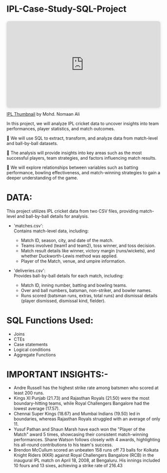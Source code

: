 # IPL-Case-Study-SQL-Project

<div style="position: relative; width: 100%; height: 0; padding-top: 56.2500%;
 padding-bottom: 0; box-shadow: 0 2px 8px 0 rgba(63,69,81,0.16); margin-top: 1.6em; margin-bottom: 0.9em; overflow: hidden;
 border-radius: 8px; will-change: transform;">
  <iframe loading="lazy" style="position: absolute; width: 100%; height: 100%; top: 0; left: 0; border: none; padding: 0;margin: 0;"
    src="https://www.canva.com/design/DAGZqRPk9oU/QvzBt0zkBtMIDXGHvCcMbQ/view?embed" allowfullscreen="allowfullscreen" allow="fullscreen">
  </iframe>
</div>
<a href="https:&#x2F;&#x2F;www.canva.com&#x2F;design&#x2F;DAGZqRPk9oU&#x2F;QvzBt0zkBtMIDXGHvCcMbQ&#x2F;view?utm_content=DAGZqRPk9oU&amp;utm_campaign=designshare&amp;utm_medium=embeds&amp;utm_source=link" target="_blank" rel="noopener">IPL Thumbnail</a> by Mohd. Nomaan Ali

In this project, we will analyze IPL cricket data to uncover insights into team performances, player statistics, and match outcomes.

🏏 We will use SQL to extract, transform, and analyze data from match-level and ball-by-ball datasets.

🏏 The analysis will provide insights into key areas such as the most successful players, team strategies, and factors influencing match results.

🏏 We will explore relationships between variables such as batting performance, bowling effectiveness, and match-winning strategies to gain a deeper understanding of the game.

# DATA:
This project utilizes IPL cricket data from two CSV files, providing match-level and ball-by-ball details for analysis.

- 'matches.csv':  
  Contains match-level data, including:
  - Match ID, season, city, and date of the match.
  - Teams involved (team1 and team2), toss winner, and toss decision.
  - Match result details like winner, victory margin (runs/wickets), and whether Duckworth-Lewis method was applied.
  - Player of the Match, venue, and umpire information.

- 'deliveries.csv':  
  Provides ball-by-ball details for each match, including:
  - Match ID, inning number, batting and bowling teams.
  - Over and ball numbers, batsman, non-striker, and bowler names.
  - Runs scored (batsman runs, extras, total runs) and dismissal details (player dismissed, dismissal kind, fielder).
 
# SQL Functions Used:
- Joins
- CTEs
- Case statements
- Logical conditions
- Aggregate Functions

# IMPORTANT INSIGHTS:-
- Andre Russell has the highest strike rate among batsmen who scored at least 200 runs.
- Kings XI Punjab (21.73) and Rajasthan Royals (21.50) were the most boundary-hitting teams, while Royal Challengers Bangalore had the lowest average (17.57).
- Chennai Super Kings (18.67) and Mumbai Indians (19.50) led in boundaries, whereas Rajasthan Royals struggled with an average of only 11.
- Yusuf Pathan and Shaun Marsh have each won the "Player of the Match" award 5 times, showcasing their consistent match-winning performances. Shane Watson follows closely with 4 awards, highlighting his all-round contributions to his team's success.
- Brendon McCullum scored an unbeaten 158 runs off 73 balls for Kolkata Knight Riders (KKR) against Royal Challengers Bangalore (RCB) in the inaugural IPL match on April 18, 2008, at Bengaluru. His innings included 10 fours and 13 sixes, achieving a strike rate of 216.43
